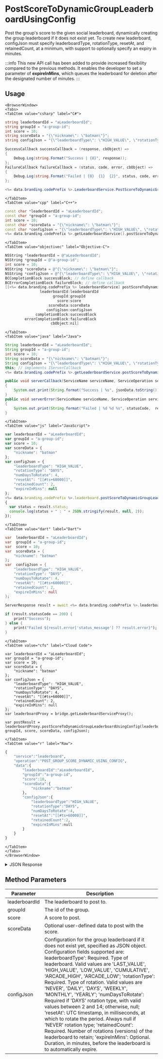 # PostScoreToDynamicGroupLeaderboardUsingConfig

Post the group's score to the given social leaderboard, dynamically creating the group leaderboard if it does not exist yet. To create new leaderboard, configJson must specify leaderboardType, rotationType, resetAt, and retainedCount, at a minimum, with support to optionally specify an expiry in minutes.

<PartialServop service_name="leaderboard" operation_name="POST_GROUP_SCORE_DYNAMIC_USING_CONFIG" />

:::info
This new API call has been added to provide increased flexibility compared to the previous methods. It enables the developer to set a parameter of <strong>expireInMins</strong>, which queues the leaderboard for deletion after the designated number of minutes.
:::

## Usage

```mdx-code-block
<BrowserWindow>
<Tabs>
<TabItem value="csharp" label="C#">
```

```csharp
string leaderboardId = "aLeaderboardId";
string groupId = "a-group-id";
int score = 10;
string scoreData = "{\"nickname\": \"batman\"}";
string configJson = "{\"leaderboardType\": \"HIGH_VALUE\", \"rotationType\": \"DAYS\", \"numDaysToRotate\": 4, \"resetAt\": \"[[#ts+60000]]\", \"retainedCount\": 2, \"expireInMins\": None}";

SuccessCallback successCallback = (response, cbObject) =>
{
    Debug.Log(string.Format("Success | {0}", response));
};
FailureCallback failureCallback = (status, code, error, cbObject) =>
{
    Debug.Log(string.Format("Failed | {0}  {1}  {2}", status, code, error));
};

<%= data.branding.codePrefix %>.LeaderboardService.PostScoreToDynamicGroupLeaderboardUsingConfig(leaderboardId, groupId, score, scoreData, configJson, successCallback, failureCallback);
```

```mdx-code-block
</TabItem>
<TabItem value="cpp" label="C++">
```

```cpp
const char *leaderboardId = "aLeaderboardId";
const char *groupId = "a-group-id";
int score = 10;
const char *scoreData = "{\"nickname\": \"batman\"}";
const char *configJson = "{\"leaderboardType\": \"HIGH_VALUE\", \"rotationType\": \"DAYS\", \"numDaysToRotate\": 4, \"resetAt\": \"[[#ts+60000]]\", \"retainedCount\": 2, \"expireInMins\": None}";
<%= data.branding.codePrefix %>.getLeaderboardService().postScoreToDynamicGroupLeaderboardUsingConfig(leaderboardId, groupId, score, scoreData, configJson, this);
```

```mdx-code-block
</TabItem>
<TabItem value="objectivec" label="Objective-C">
```

```objectivec
NSString *leaderboardId = @"aLeaderboardId";
NSString *groupId = @"a-group-id";
int score = 10;
NSString *scoreData = @"{\"nickname\": \"batman\"}";
NSString *configJson = @"{\"leaderboardType\": \"HIGH_VALUE\", \"rotationType\": \"DAYS\", \"numDaysToRotate\": 4, \"resetAt\": \"[[#ts+60000]]\", \"retainedCount\": 2, \"expireInMins\": None}";
BCCompletionBlock successBlock; // define callback
BCErrorCompletionBlock failureBlock; // define callback
[[<%= data.branding.codePrefix %> leaderboardService] postScoreToDynamicGroupLeaderboardUsingConfig:
                leaderboardId:leaderboardId
                      groupId:groupId
                        score:score
                    scoreData:scoreData
                   configJson:configJson
              completionBlock:successBlock
         errorCompletionBlock:failureBlock
                     cbObject:nil]
```

```mdx-code-block
</TabItem>
<TabItem value="java" label="Java">
```

```java
String leaderboardId = "aLeaderboardId";
String groupId = "a-group-id";
int score = 10;
String scoreData = "{\"nickname\": \"batman\"}";
String configJson = "{\"leaderboardType\": \"HIGH_VALUE\", \"rotationType\": \"DAYS\", \"numDaysToRotate\": 4, \"resetAt\": \"[[#ts+60000]]\", \"retainedCount\": 2, \"expireInMins\": None}";
this; // implements IServerCallback
<%= data.branding.codePrefix %>.getLeaderboardService.postScoreToDynamicGroupLeaderboardUsingConfig(leaderboardId, groupId, score, scoreData, configJson, this);

public void serverCallback(ServiceName serviceName, ServiceOperation serviceOperation, JSONObject jsonData)
{
    System.out.print(String.format("Success | %s", jsonData.toString()));
}
public void serverError(ServiceName serviceName, ServiceOperation serviceOperation, int statusCode, int reasonCode, String jsonError)
{
    System.out.print(String.format("Failed | %d %d %s", statusCode,  reasonCode, jsonError.toString()));
}

```

```mdx-code-block
</TabItem>
<TabItem value="js" label="JavaScript">
```

```javascript
var leaderboardId = "aLeaderboardId";
var groupId = "a-group-id";
var score = 10;
var scoreData = {
    "nickname": "batman"
};
var configJson = {
    "leaderboardType": "HIGH_VALUE",
    "rotationType": "DAYS",
    "numDaysToRotate": 4,
    "resetAt": "[[#ts+60000]]",
    "retainedCount": 2,
    "expireInMins": null
};
<%= data.branding.codePrefix %>.leaderboard.postScoreToDynamicGroupLeaderboardUsingConfig(leaderboardId, groupId, score, scoreData, configJson, result =>
{
  var status = result.status;
  console.log(status + " : " + JSON.stringify(result, null, 2));
});
```

```mdx-code-block
</TabItem>
<TabItem value="dart" label="Dart">
```

```dart
var  leaderboardId = "aLeaderboardId";
var  groupId = "a-group-id";
var  score = 10;
var  scoreData = {
    "nickname": "batman"
};
var  configJson = {
    "leaderboardType": "HIGH_VALUE",
    "rotationType": "DAYS",
    "numDaysToRotate": 4,
    "resetAt": "[[#ts+60000]]",
    "retainedCount": 2,
    "expireInMins": null
};

ServerResponse result = await <%= data.branding.codePrefix %>.leaderboardService.postScoreToDynamicGroupLeaderboardUsingConfig(leaderboardId:leaderboardId, groupId:groupId, score:score, scoreData:scoreData, configJson:configJson);

if (result.statusCode == 200) {
    print("Success");
} else {
    print("Failed ${result.error['status_message'] ?? result.error}");
}
```

```mdx-code-block
</TabItem>
<TabItem value="cfs" label="Cloud Code">
```

```cfscript
var leaderboardId = "aLeaderboardId";
var groupId = "a-group-id";
var score = 10;
var scoreData = {
    "nickname": "batman"
};
var configJson = {
    "leaderboardType": "HIGH_VALUE",
    "rotationType": "DAYS",
    "numDaysToRotate": 4,
    "resetAt": "[[#ts+60000]]",
    "retainedCount": 2,
    "expireInMins": null
};
var leaderboardProxy = bridge.getLeaderboardServiceProxy();

var postResult = leaderboardProxy.postScoreToDynamicGroupLeaderboardUsingConfig(leaderboardId, groupId, score, scoreData, configJson);
```

```mdx-code-block
</TabItem>
<TabItem value="r" label="Raw">
```

```r
{
    "service":"leaderboard",
    "operation":"POST_GROUP_SCORE_DYNAMIC_USING_CONFIG",
    "data":{
        "leaderboardId":"aLeaderboardId",
        "groupId":"a-group-id",
        "score":10,
        "scoreData":{
            "nickname":"batman"
        },
        "configJson":{
            "leaderboardType":"HIGH_VALUE",
            "rotationType":"DAYS",
            "numDaysToRotate":4,
            "resetAt":"[[#ts+60000]]",
            "retainedCount":2,
            "expireInMins":null
        }
    }
}
```

```mdx-code-block
</TabItem>
</Tabs>
</BrowserWindow>
```
<details>
<summary>JSON Response</summary>

```json
{
  "status" : 200,
  "data" : null
}
```

</details>

## Method Parameters
Parameter | Description
--------- | -----------
leaderboardId | The leaderboard to post to.
groupId | The id of the group.
score | A score to post.
scoreData | Optional user-defined data to post with the score.
configJson | Configuration for the group leaderboard if it does not exist yet, specified as JSON object. Configuration fields supported are: leaderboardType': Required. Type of leaderboard. Valid values are 'LAST_VALUE', 'HIGH_VALUE', 'LOW_VALUE', 'CUMULATIVE', 'ARCADE_HIGH', 'ARCADE_LOW';  'rotationType': Required. Type of rotation. Valid values are 'NEVER', 'DAILY', 'DAYS', 'WEEKLY', 'MONTHLY', 'YEARLY';  'numDaysToRotate': Required if 'DAYS' rotation type, with valid values between 2 and 14; otherwise, null;  'resetAt': UTC timestamp, in milliseconds, at which to rotate the period. Always null if 'NEVER' rotation type;  'retainedCount': Required. Number of rotations (versions) of the leaderboard to retain; 'expireInMins': Optional. Duration, in minutes, before the leaderboard is to automatically expire.
